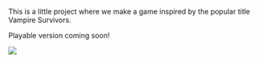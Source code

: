 This is a little project where we make a game inspired by the popular title Vampire Survivors.

Playable version coming soon!

![](https://media3.giphy.com/media/v1.Y2lkPTc5MGI3NjExNG80YjZ1ZnM4OHdmZGR2amx0aG1qdWI3c290ZmZoNWgxOXN6OTZ6ayZlcD12MV9pbnRlcm5hbF9naWZfYnlfaWQmY3Q9Zw/rc04b3OwnhzsNpe54L/giphy.gif)
